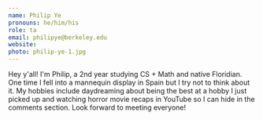 ```yaml
---
name: Philip Ye
pronouns: he/him/his
role: ta
email: philipye@berkeley.edu
website: 
photo: philip-ye-1.jpg
---
```


Hey y'all! I'm Philip, a 2nd year studying CS + Math and native Floridian. One time I fell into a mannequin display in Spain but I try not to think about it. My hobbies include daydreaming about being the best at a hobby I just picked up and watching horror movie recaps in YouTube so I can hide in the comments section. Look forward to meeting everyone!
